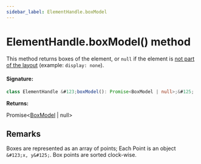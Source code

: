 ```yaml
---
sidebar_label: ElementHandle.boxModel
---
```


# ElementHandle.boxModel() method

This method returns boxes of the element, or `null` if the element is [not part of the layout](https://drafts.csswg.org/css-display-4/#box-generation) (example: `display: none`).

#### Signature:

```typescript
class ElementHandle &#123;boxModel(): Promise<BoxModel | null>;&#125;
```

**Returns:**

Promise&lt;[BoxModel](./puppeteer.boxmodel.md) \| null&gt;

## Remarks

Boxes are represented as an array of points; Each Point is an object `&#123;x, y&#125;`. Box points are sorted clock-wise.
